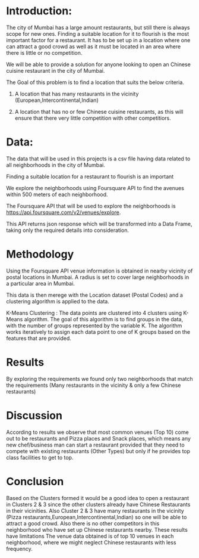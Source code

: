 # Introduction:

The city of Mumbai has a large amount restaurants, but still there is always scope for new ones. Finding a suitable location for it to flourish is the most important factor for a restaurant. It has to be set up in a location where one can attract a good crowd as well as it must be located in an area where there is little or no competition.

We will be able to provide a solution for anyone looking to open an Chinese cuisine restaurant in the city of Mumbai.

The Goal of this problem is to find a location that suits the below criteria. 

1) A location that has many restaurants in the vicinity (European,Intercontinental,Indian) 

2) A location that has no or few Chinese cuisine restaurants, as this will ensure that there very little competition with other competitiors.


# Data:

The data that will be used in this projects is a csv file having data related to all neighborhoods in the city of Mumbai.

Finding a suitable location for a restaurant to flourish is an important

We explore the neighborhoods using Foursquare API to find the avenues within 500 meters of each neighborhood.

The Foursquare API that will be used to explore the neighborhoods is https://api.foursquare.com/v2/venues/explore.

This API returns json response which will be transformed into a Data Frame, taking only the required details into consideration.

# Methodology

Using the Foursquare API venue information is obtained in nearby vicinity of postal locations in Mumbai. A radius is set to cover large neighborhoods in a particular area in Mumbai.

This data is then merege with the Location dataset (Postal Codes) and a clustering algorithm is applied to the data.

K-Means Clustering : The data points are clustered into 4 clusters using K-Means algorithm. The goal of this algorithm is to find groups in the data, with the number of groups represented by the variable K. The algorithm works iteratively to assign each data point to one of K groups based on the features that are provided.

# Results
By exploring the requirements we found only two neighborhoods that match the requirements (Many restaurants in the vicinity & only a few Chinese restaurants)


# Discussion

According to results we observe that most common venues (Top 10) come out to be restaurants and Pizza places and Snack places, which means any new chef/business man can start a restaurant provided that they need to compete with existing restaurants (Other Types) but only if he provides top class facilities to get to top.

# Conclusion 

Based on the Clusters formed it would be a good idea to open a restaurant in Clusters 2 & 3 since the other clusters already have Chinese Restaurants in their vicinities.
Also Cluster 2 & 3 have many restaurants in the vicinity (Pizza restaurants,European,Intercontinental,Indian) so one will be able to attract a good crowd.
Also there is no other competitors in this neighborhood who have set up Chinese restaurants nearby.
These results have limitations The venue data obtained is of top 10 venues in each neighborhood, where we might neglect Chinese restaurants with less frequency.
